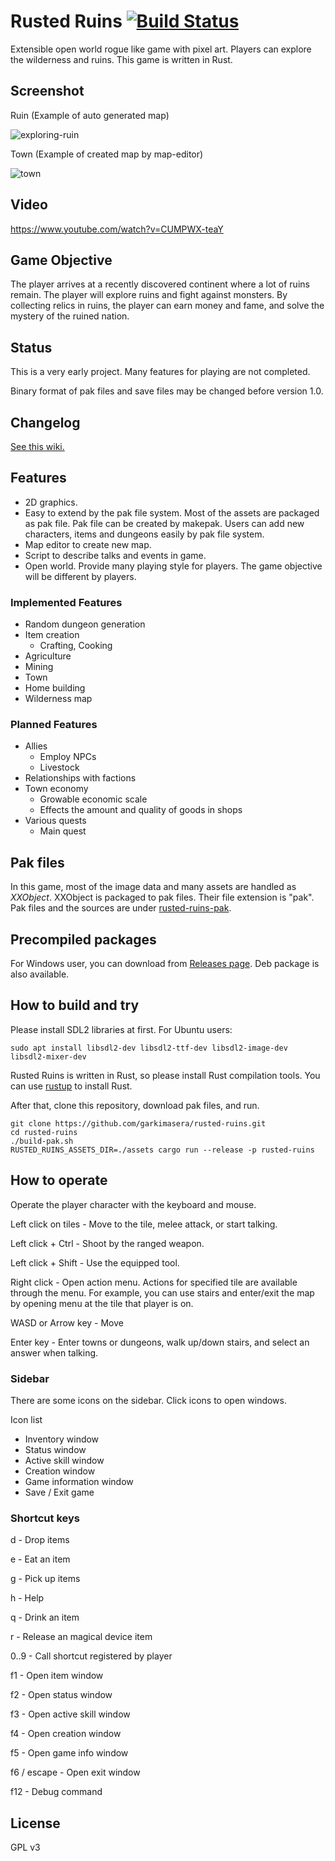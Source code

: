 # Rusted Ruins [![Build Status](https://github.com/garkimasera/rusted-ruins/actions/workflows/ci.yml/badge.svg)](https://github.com/garkimasera/rusted-ruins/actions)
Extensible open world rogue like game with pixel art. Players can explore the wilderness and ruins.
This game is written in Rust.

## Screenshot
Ruin (Example of auto generated map)

![exploring-ruin](https://raw.githubusercontent.com/wiki/garkimasera/rusted-ruins/images/screenshot-exploring-ruin.png)

Town (Example of created map by map-editor)

![town](https://raw.githubusercontent.com/wiki/garkimasera/rusted-ruins/images/screenshot-town.png)

## Video

https://www.youtube.com/watch?v=CUMPWX-teaY

## Game Objective

The player arrives at a recently discovered continent where a lot of ruins remain. The player will explore ruins and fight against monsters. By collecting relics in ruins, the player can earn money and fame, and solve the mystery of the ruined nation.

## Status
This is a very early project. Many features for playing are not completed.

Binary format of pak files and save files may be changed before version 1.0.

## Changelog

[See this wiki.](https://github.com/garkimasera/rusted-ruins/wiki/Changelog)

## Features

* 2D graphics.
* Easy to extend by the pak file system. Most of the assets are packaged as pak file. Pak file can be created by makepak. Users can add new characters, items and dungeons easily by pak file system.
* Map editor to create new map.
* Script to describe talks and events in game.
* Open world. Provide many playing style for players. The game objective will be different by players.

### Implemented Features

- Random dungeon generation
- Item creation
  - Crafting, Cooking
- Agriculture
- Mining
- Town
- Home building
- Wilderness map

### Planned Features

- Allies
  - Employ NPCs
  - Livestock
- Relationships with factions
- Town economy
  - Growable economic scale
  - Effects the amount and quality of goods in shops
- Various quests
  - Main quest

## Pak files
In this game, most of the image data and many assets are handled as *XXObject*.
XXObject is packaged to pak files. Their file extension is "pak".
Pak files and the sources are under [rusted-ruins-pak](https://github.com/garkimasera/rusted-ruins-pak).

## Precompiled packages

For Windows user, you can download from [Releases page](https://github.com/garkimasera/rusted-ruins/releases).
Deb package is also available.

## How to build and try
Please install SDL2 libraries at first.
For Ubuntu users:
```shell
sudo apt install libsdl2-dev libsdl2-ttf-dev libsdl2-image-dev libsdl2-mixer-dev
```

Rusted Ruins is written in Rust, so please install Rust compilation tools. You can use [rustup](https://www.rustup.rs/) to install Rust.

After that, clone this repository, download pak files, and run.

```shell
git clone https://github.com/garkimasera/rusted-ruins.git
cd rusted-ruins
./build-pak.sh
RUSTED_RUINS_ASSETS_DIR=./assets cargo run --release -p rusted-ruins
```

## How to operate

Operate the player character with the keyboard and mouse.

Left click on tiles - Move to the tile, melee attack, or start talking.

Left click + Ctrl - Shoot by the ranged weapon.

Left click + Shift - Use the equipped tool.

Right click - Open action menu. Actions for specified tile are available through the menu. For example, you can use stairs and enter/exit the map by opening menu at the tile that player is on.

WASD or Arrow key - Move

Enter key - Enter towns or dungeons, walk up/down stairs, and select an answer when talking.

### Sidebar

There are some icons on the sidebar. Click icons to open windows.

Icon list

* Inventory window
* Status window
* Active skill window
* Creation window
* Game information window
* Save / Exit game

### Shortcut keys

d - Drop items

e - Eat an item

g - Pick up items

h - Help

q - Drink an item

r - Release an magical device item

0..9 - Call shortcut registered by player

f1 - Open item window

f2 - Open status window

f3 - Open active skill window

f4 - Open creation window

f5 - Open game info window

f6 / escape - Open exit window

f12 - Debug command

## License
GPL v3
